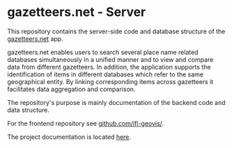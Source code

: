 # gazetteers.net - Server

This repository contains the server-side code and database structure of the <a href="https://gazetteers.net/">gazetteers.net</a> app.

gazetteers.net enables users to search several place name related databases simultaneously in a unified manner and to view and compare data from different gazetteers. In addition, the application supports the identification of items in different databases which refer to the same geographical entity. By linking corresponding items across gazetteers it facilitates data aggregation and comparison.

The repository's purpose is mainly documentation of the backend code and data structure.

For the frontend repository see <a href="https://github.com/ifl-geovis/">github.com/ifl-geovis/</a>.

The project documentation is located <a href="https://www.gazetteers.net/meta.html">here</a>.
